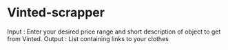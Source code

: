 # Vinted-scrapper
Input : Enter your desired price range and short description of object to get from Vinted. 
Output : List containing links to your clothes
